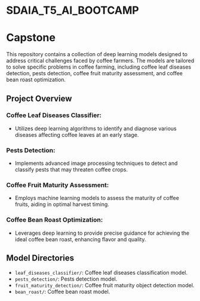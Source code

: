 # SDAIA_T5_AI_BOOTCAMP
# Capstone

This repository contains a collection of deep learning models designed to address critical challenges faced by coffee farmers. The models are tailored to solve specific problems in coffee farming, including coffee leaf diseases detection, pests detection, coffee fruit maturity assessment, and coffee bean roast optimization.

## Project Overview

### Coffee Leaf Diseases Classifier:
- Utilizes deep learning algorithms to identify and diagnose various diseases affecting coffee leaves at an early stage.

### Pests Detection:
- Implements advanced image processing techniques to detect and classify pests that may threaten coffee crops.

### Coffee Fruit Maturity Assessment:
- Employs machine learning models to assess the maturity of coffee fruits, aiding in optimal harvest timing.

### Coffee Bean Roast Optimization:
- Leverages deep learning to provide precise guidance for achieving the ideal coffee bean roast, enhancing flavor and quality.

## Model Directories

- `leaf_diseases_classifier/`: Coffee leaf diseases classification model.
- `pests_detection/`: Pests detection model.
- `fruit_maturity_detection/`: Coffee fruit maturity object detection model.
- `bean_roast/`: Coffee bean roast model.
